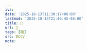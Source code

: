 ```yaml
---
ivs:
date: '2025-10-13T11:30:17+08:00'
lastmod: '2025-10-14T21:46:45-08:00'
title: 󰥍
url: 󰥍
tags: [稙]
src: DCCV
note:
---
```

